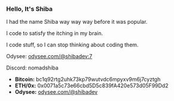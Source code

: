 ### Hello, It's Shiba

I had the name Shiba way way way before it was popular. 

I code to satisfy the itching in my brain.

I code stuff, so I can stop thinking about coding them.

Odysee: [odysee.com/@shibadev:7](https://odysee.com/@shibadev:7)

Discord: nomadshiba

- **Bitcoin:** bc1q92rtg2uhk73kp79wutvdc6mpyxv9m6j7cyztgh
- **ETH/0x:** 0x0071a5c73e66cbd5D5c839fA420e573d05F99Dd2
- **Odysee:** [odysee.com/@shibadev](https://odysee.com/@shibadev:7)
